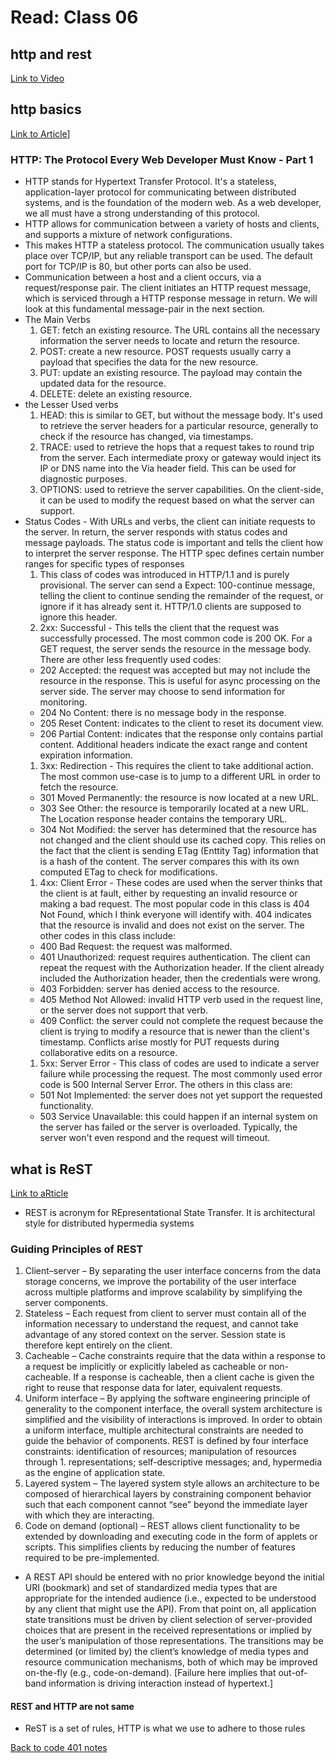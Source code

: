 # Read: Class 06

## http and rest

[Link to Video](https://www.youtube.com/watch?v=Q-BpqyOT3a8&ab_channel=TraversyMedia)

## http basics

[Link to Article](https://code.tutsplus.com/tutorials/http-the-protocol-every-web-developer-must-know-part-1--net-31177)]

### HTTP: The Protocol Every Web Developer Must Know - Part 1

- HTTP stands for Hypertext Transfer Protocol. It's a stateless, application-layer protocol for communicating between distributed systems, and is the foundation of the modern web. As a web developer, we all must have a strong understanding of this protocol.
- HTTP allows for communication between a variety of hosts and clients, and supports a mixture of network configurations.
- This makes HTTP a stateless protocol. The communication usually takes place over TCP/IP, but any reliable transport can be used. The default port for TCP/IP is 80, but other ports can also be used.
- Communication between a host and a client occurs, via a request/response pair. The client initiates an HTTP request message, which is serviced through a HTTP response message in return. We will look at this fundamental message-pair in the next section.
- The Main Verbs
  1. GET: fetch an existing resource. The URL contains all the necessary information the server needs to locate and return the resource.
  1. POST: create a new resource. POST requests usually carry a payload that specifies the data for the new resource.
  1. PUT: update an existing resource. The payload may contain the updated data for the resource.
  1. DELETE: delete an existing resource.
- the Lesser Used verbs
  1. HEAD: this is similar to GET, but without the message body. It's used to retrieve the server headers for a particular resource, generally to check if the resource has changed, via timestamps.
  1. TRACE: used to retrieve the hops that a request takes to round trip from the server. Each intermediate proxy or gateway would inject its IP or DNS name into the Via header field. This can be used for diagnostic purposes.
  1. OPTIONS: used to retrieve the server capabilities. On the client-side, it can be used to modify the request based on what the server can support.
- Status Codes - With URLs and verbs, the client can initiate requests to the server. In return, the server responds with status codes and message payloads. The status code is important and tells the client how to interpret the server response. The HTTP spec defines certain number ranges for specific types of responses
  1. This class of codes was introduced in HTTP/1.1 and is purely provisional. The server can send a Expect: 100-continue message, telling the client to continue sending the remainder of the request, or ignore if it has already sent it. HTTP/1.0 clients are supposed to ignore this header.
  1. 2xx: Successful - This tells the client that the request was successfully processed. The most common code is 200 OK. For a GET request, the server sends the resource in the message body. There are other less frequently used codes:
   - 202 Accepted: the request was accepted but may not include the resource in the response. This is useful for async processing on the server side. The server may choose to send information for monitoring.
   - 204 No Content: there is no message body in the response.
   - 205 Reset Content: indicates to the client to reset its document view.
   - 206 Partial Content: indicates that the response only contains partial content. Additional headers indicate the exact range and content expiration information.
  1. 3xx: Redirection - This requires the client to take additional action. The most common use-case is to jump to a different URL in order to fetch the resource.
    - 301 Moved Permanently: the resource is now located at a new URL.
    - 303 See Other: the resource is temporarily located at a new URL. The Location response header contains the temporary URL.
    - 304 Not Modified: the server has determined that the resource has not changed and the client should use its cached copy. This relies on the fact that the client is sending ETag (Enttity Tag) information that is a hash of the content. The server compares this with its own computed ETag to check for modifications.
  1. 4xx: Client Error - These codes are used when the server thinks that the client is at fault, either by requesting an invalid resource or making a bad request. The most popular code in this class is 404 Not Found, which I think everyone will identify with. 404 indicates that the resource is invalid and does not exist on the server. The other codes in this class include:
    - 400 Bad Request: the request was malformed.
    - 401 Unauthorized: request requires authentication. The client can repeat the request with the Authorization header. If the client already included the Authorization header, then the credentials were wrong.
    - 403 Forbidden: server has denied access to the resource.
    - 405 Method Not Allowed: invalid HTTP verb used in the request line, or the server does not support that verb.
    - 409 Conflict: the server could not complete the request because the client is trying to modify a resource that is newer than the client's timestamp. Conflicts arise mostly for PUT requests during collaborative edits on a resource.
  1. 5xx: Server Error - This class of codes are used to indicate a server failure while processing the request. The most commonly used error code is 500 Internal Server Error. The others in this class are:
    - 501 Not Implemented: the server does not yet support the requested functionality.
    - 503 Service Unavailable: this could happen if an internal system on the server has failed or the server is overloaded. Typically, the server won't even respond and the request will timeout.

## what is ReST
[Link to aRticle](https://restfulapi.net/)

- REST is acronym for REpresentational State Transfer. It is architectural style for distributed hypermedia systems

### Guiding Principles of REST

1. Client–server – By separating the user interface concerns from the data storage concerns, we improve the portability of the user interface across multiple platforms and improve scalability by simplifying the server components.
1. Stateless – Each request from client to server must contain all of the information necessary to understand the request, and cannot take advantage of any stored context on the server. Session state is therefore kept entirely on the client.
1. Cacheable – Cache constraints require that the data within a response to a request be implicitly or explicitly labeled as cacheable or non-cacheable. If a response is cacheable, then a client cache is given the right to reuse that response data for later, equivalent requests.
1. Uniform interface – By applying the software engineering principle of generality to the component interface, the overall system architecture is simplified and the visibility of interactions is improved. In order to obtain a uniform interface, multiple architectural constraints are needed to guide the behavior of components. REST is defined by four interface constraints: identification of resources; manipulation of resources through 1. representations; self-descriptive messages; and, hypermedia as the engine of application state.
1. Layered system – The layered system style allows an architecture to be composed of hierarchical layers by constraining component behavior such that each component cannot “see” beyond the immediate layer with which they are interacting.
1. Code on demand (optional) – REST allows client functionality to be extended by downloading and executing code in the form of applets or scripts. This simplifies clients by reducing the number of features required to be pre-implemented.

- A REST API should be entered with no prior knowledge beyond the initial URI (bookmark) and set of standardized media types that are appropriate for the intended audience (i.e., expected to be understood by any client that might use the API). From that point on, all application state transitions must be driven by client selection of server-provided choices that are present in the received representations or implied by the user’s manipulation of those representations. The transitions may be determined (or limited by) the client’s knowledge of media types and resource communication mechanisms, both of which may be improved on-the-fly (e.g., code-on-demand).
[Failure here implies that out-of-band information is driving interaction instead of hypertext.]

#### REST and HTTP are not same

- ReST is a set of rules, HTTP is what we use to adhere to those rules

[Back to code 401 notes](../401-Javascript.md)